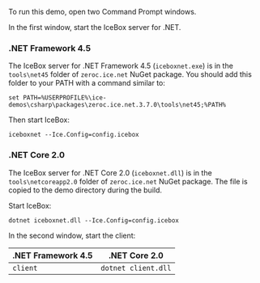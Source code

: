To run this demo, open two Command Prompt windows.

In the first window, start the IceBox server for .NET.

### .NET Framework 4.5

The IceBox server for .NET Framework 4.5 (`iceboxnet.exe`) is in the `tools\net45` folder
of `zeroc.ice.net` NuGet package. You should add this folder to your PATH with a command
similar to:

```
set PATH=%USERPROFILE%\ice-demos\csharp\packages\zeroc.ice.net.3.7.0\tools\net45;%PATH%
```

Then start IceBox:
```
iceboxnet --Ice.Config=config.icebox
```

### .NET Core 2.0

The IceBox server for .NET Core 2.0 (`iceboxnet.dll`) is in the `tools\netcoreapp2.0` folder
of `zeroc.ice.net` NuGet package. The file is copied to the demo directory during the build.

Start IceBox:

```
dotnet iceboxnet.dll --Ice.Config=config.icebox
```

In the second window, start the client:

| .NET Framework 4.5 | .NET Core 2.0       |
| ------------------ | ------------------- |
| `client`           | `dotnet client.dll` |
